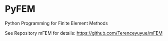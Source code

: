 # PyFEM
Python Programming for Finite Element Methods

See Repository mFEM for details:
              https://github.com/Terenceyuyue/mFEM
